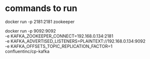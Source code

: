 # commands to run

docker run -p 2181:2181 zookeeper

docker run -p 9092:9092 \
-e KAFKA_ZOOKEEPER_CONNECT=192.168.0.134:2181 \
-e KAFKA_ADVERTISED_LISTENERS=PLAINTEXT://192.168.0.134:9092 \
-e KAFKA_OFFSETS_TOPIC_REPLICATION_FACTOR=1 \
confluentinc/cp-kafka
